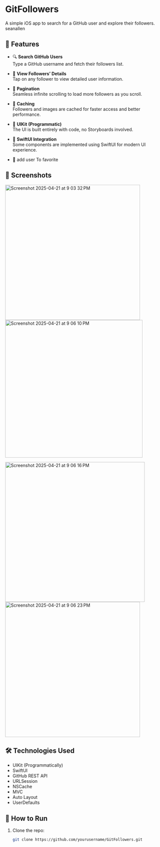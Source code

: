 # GitFollowers

A simple iOS app to search for a GitHub user and explore their followers.
seanallen 

## 📱 Features
- 🔍 **Search GitHub Users**  
  Type a GitHub username and fetch their followers list.

- 📄 **View Followers’ Details**  
  Tap on any follower to view detailed user information.

- 🔁 **Pagination**  
  Seamless infinite scrolling to load more followers as you scroll.

- 💾 **Caching**  
  Followers and images are cached for faster access and better performance.

- 🎨 **UIKit (Programmatic)**  
  The UI is built entirely with code, no Storyboards involved.

- 🌉 **SwiftUI Integration**  
  Some components are implemented using SwiftUI for modern UI experience.

- 🧪 add user To favorite
  
## 📸 Screenshots
<img width="431" alt="Screenshot 2025-04-21 at 9 03 32 PM" src="https://github.com/user-attachments/assets/1d1730b2-76bb-4cea-a50c-4a11a85a49fa" /> <img width="439" alt="Screenshot 2025-04-21 at 9 06 10 PM" src="https://github.com/user-attachments/assets/ac15e21f-d54b-43c0-8006-17a7d87f03b1" />

<img width="446" alt="Screenshot 2025-04-21 at 9 06 16 PM" src="https://github.com/user-attachments/assets/0fb150ee-fbe6-4853-ac20-610f55b4c833" /> <img width="431" alt="Screenshot 2025-04-21 at 9 06 23 PM" src="https://github.com/user-attachments/assets/3dc8d97a-35e1-42f8-8c32-4e11789ec94d" />


## 🛠 Technologies Used

- UIKit (Programmatically)
- SwiftUI
- GitHub REST API
- URLSession
- NSCache
- MVC 
- Auto Layout 
- UserDefaults
  
## 🚀 How to Run

1. Clone the repo:
   ```bash
   git clone https://github.com/yourusername/GitFollowers.git
